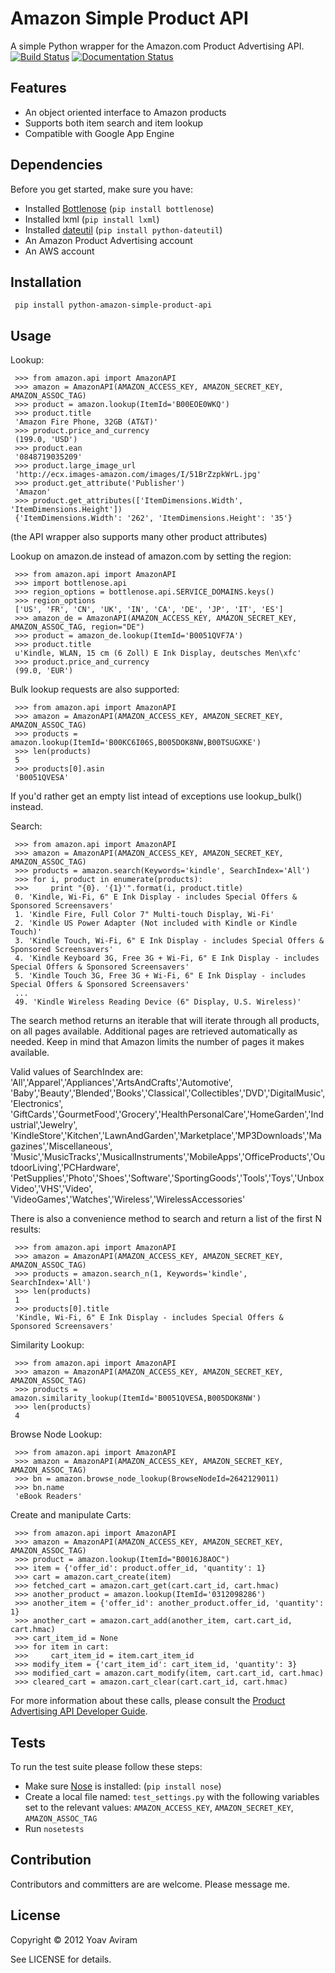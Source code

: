 Amazon Simple Product API
==========================
A simple Python wrapper for the Amazon.com Product Advertising API.
[![Build Status](https://secure.travis-ci.org/yoavaviram/python-amazon-simple-product-api.png?branch=master)](http://travis-ci.org/yoavaviram/python-amazon-simple-product-api)
[![Documentation Status](https://readthedocs.org/projects/python-amazon-simple-product-api/badge/?version=latest)](http://python-amazon-simple-product-api.readthedocs.org/en/latest/?badge=latest)


Features
--------

* An object oriented interface to Amazon products
* Supports both item search and item lookup
* Compatible with Google App Engine


Dependencies
--------------
Before you get started, make sure you have:

* Installed [Bottlenose](https://github.com/lionheart/bottlenose) (`pip install bottlenose`)
* Installed lxml (`pip install lxml`)
* Installed [dateutil](http://labix.org/python-dateutil) (`pip install python-dateutil`)
* An Amazon Product Advertising account
* An AWS account

Installation
-------------
     pip install python-amazon-simple-product-api

Usage
-----

Lookup:

     >>> from amazon.api import AmazonAPI
     >>> amazon = AmazonAPI(AMAZON_ACCESS_KEY, AMAZON_SECRET_KEY, AMAZON_ASSOC_TAG)
     >>> product = amazon.lookup(ItemId='B00EOE0WKQ')
     >>> product.title
     'Amazon Fire Phone, 32GB (AT&T)'
     >>> product.price_and_currency
     (199.0, 'USD')
     >>> product.ean
     '0848719035209'
     >>> product.large_image_url
     'http://ecx.images-amazon.com/images/I/51BrZzpkWrL.jpg'
     >>> product.get_attribute('Publisher')
     'Amazon'
     >>> product.get_attributes(['ItemDimensions.Width', 'ItemDimensions.Height'])
     {'ItemDimensions.Width': '262', 'ItemDimensions.Height': '35'}

(the API wrapper also supports many other product attributes)

Lookup on amazon.de instead of amazon.com by setting the region:

     >>> from amazon.api import AmazonAPI
     >>> import bottlenose.api
     >>> region_options = bottlenose.api.SERVICE_DOMAINS.keys()
     >>> region_options
     ['US', 'FR', 'CN', 'UK', 'IN', 'CA', 'DE', 'JP', 'IT', 'ES']
     >>> amazon_de = AmazonAPI(AMAZON_ACCESS_KEY, AMAZON_SECRET_KEY, AMAZON_ASSOC_TAG, region="DE")
     >>> product = amazon_de.lookup(ItemId='B0051QVF7A')
     >>> product.title
     u'Kindle, WLAN, 15 cm (6 Zoll) E Ink Display, deutsches Men\xfc'
     >>> product.price_and_currency
     (99.0, 'EUR')

Bulk lookup requests are also supported:

     >>> from amazon.api import AmazonAPI
     >>> amazon = AmazonAPI(AMAZON_ACCESS_KEY, AMAZON_SECRET_KEY, AMAZON_ASSOC_TAG)
     >>> products = amazon.lookup(ItemId='B00KC6I06S,B005DOK8NW,B00TSUGXKE')
     >>> len(products)
     5
     >>> products[0].asin
     'B0051QVESA'

If you'd rather get an empty list intead of exceptions use lookup_bulk() instead.

Search:

     >>> from amazon.api import AmazonAPI
     >>> amazon = AmazonAPI(AMAZON_ACCESS_KEY, AMAZON_SECRET_KEY, AMAZON_ASSOC_TAG)
     >>> products = amazon.search(Keywords='kindle', SearchIndex='All')
     >>> for i, product in enumerate(products):
     >>>     print "{0}. '{1}'".format(i, product.title)
     0. 'Kindle, Wi-Fi, 6" E Ink Display - includes Special Offers & Sponsored Screensavers'
     1. 'Kindle Fire, Full Color 7" Multi-touch Display, Wi-Fi'
     2. 'Kindle US Power Adapter (Not included with Kindle or Kindle Touch)'
     3. 'Kindle Touch, Wi-Fi, 6" E Ink Display - includes Special Offers & Sponsored Screensavers'
     4. 'Kindle Keyboard 3G, Free 3G + Wi-Fi, 6" E Ink Display - includes Special Offers & Sponsored Screensavers'
     5. 'Kindle Touch 3G, Free 3G + Wi-Fi, 6" E Ink Display - includes Special Offers & Sponsored Screensavers'
     ...
     49. 'Kindle Wireless Reading Device (6" Display, U.S. Wireless)'

The search method returns an iterable that will iterate through all products,
on all pages available. Additional pages are retrieved automatically as needed.
Keep in mind that Amazon limits the number of pages it makes available.

Valid values of SearchIndex are: 'All','Apparel','Appliances','ArtsAndCrafts','Automotive',
'Baby','Beauty','Blended','Books','Classical','Collectibles','DVD','DigitalMusic','Electronics',
'GiftCards','GourmetFood','Grocery','HealthPersonalCare','HomeGarden','Industrial','Jewelry',
'KindleStore','Kitchen','LawnAndGarden','Marketplace','MP3Downloads','Magazines','Miscellaneous',
'Music','MusicTracks','MusicalInstruments','MobileApps','OfficeProducts','OutdoorLiving','PCHardware',
'PetSupplies','Photo','Shoes','Software','SportingGoods','Tools','Toys','UnboxVideo','VHS','Video',
'VideoGames','Watches','Wireless','WirelessAccessories'

There is also a convenience method to search and return a list of the first N results:

     >>> from amazon.api import AmazonAPI
     >>> amazon = AmazonAPI(AMAZON_ACCESS_KEY, AMAZON_SECRET_KEY, AMAZON_ASSOC_TAG)
     >>> products = amazon.search_n(1, Keywords='kindle', SearchIndex='All')
     >>> len(products)
     1
     >>> products[0].title
     'Kindle, Wi-Fi, 6" E Ink Display - includes Special Offers & Sponsored Screensavers'

Similarity Lookup:

     >>> from amazon.api import AmazonAPI
     >>> amazon = AmazonAPI(AMAZON_ACCESS_KEY, AMAZON_SECRET_KEY, AMAZON_ASSOC_TAG)
     >>> products = amazon.similarity_lookup(ItemId='B0051QVESA,B005DOK8NW')
     >>> len(products)
     4

Browse Node Lookup:

     >>> from amazon.api import AmazonAPI
     >>> amazon = AmazonAPI(AMAZON_ACCESS_KEY, AMAZON_SECRET_KEY, AMAZON_ASSOC_TAG)
     >>> bn = amazon.browse_node_lookup(BrowseNodeId=2642129011)
     >>> bn.name
     'eBook Readers'

Create and manipulate Carts:

     >>> from amazon.api import AmazonAPI
     >>> amazon = AmazonAPI(AMAZON_ACCESS_KEY, AMAZON_SECRET_KEY, AMAZON_ASSOC_TAG)     
     >>> product = amazon.lookup(ItemId="B0016J8AOC")
     >>> item = {'offer_id': product.offer_id, 'quantity': 1}
     >>> cart = amazon.cart_create(item)
     >>> fetched_cart = amazon.cart_get(cart.cart_id, cart.hmac)
     >>> another_product = amazon.lookup(ItemId='0312098286')
     >>> another_item = {'offer_id': another_product.offer_id, 'quantity': 1}
     >>> another_cart = amazon.cart_add(another_item, cart.cart_id, cart.hmac)     
     >>> cart_item_id = None
     >>> for item in cart:
     >>>     cart_item_id = item.cart_item_id
     >>> modify_item = {'cart_item_id': cart_item_id, 'quantity': 3}
     >>> modified_cart = amazon.cart_modify(item, cart.cart_id, cart.hmac)     
     >>> cleared_cart = amazon.cart_clear(cart.cart_id, cart.hmac)


For more information about these calls, please consult the [Product Advertising
API Developer Guide](http://docs.amazonwebservices.com/AWSECommerceService/latest/DG/index.html).

Tests
------
To run the test suite please follow these steps:

* Make sure [Nose](http://readthedocs.org/docs/nose/en/latest/) is installed: (`pip install nose`)
* Create a local file named: `test_settings.py` with the following variables set to the relevant values: `AMAZON_ACCESS_KEY`, `AMAZON_SECRET_KEY`, `AMAZON_ASSOC_TAG`
* Run `nosetests`

Contribution
------------
Contributors and committers are are welcome. Please message me.


License
-------

Copyright &copy; 2012 Yoav Aviram

See LICENSE for details.
